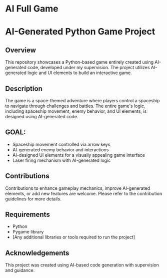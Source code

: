 # AI Full Game

# AI-Generated Python Game Project

## Overview
This repository showcases a Python-based game entirely created using AI-generated code, developed under my supervision. The project utilizes AI-generated logic and UI elements to build an interactive game.

## Description
The game is a space-themed adventure where players control a spaceship to navigate through challenges and battles. The entire game's logic, including spaceship movement, enemy behavior, and UI elements, is designed using AI-generated code.

## GOAL: 
- Spaceship movement controlled via arrow keys
- AI-generated enemy behavior and interactions
- AI-designed UI elements for a visually appealing game interface
- Laser firing mechanism with AI-generated logic

## Contributions
Contributions to enhance gameplay mechanics, improve AI-generated elements, or add new features are welcome. Please refer to the contribution guidelines for more details.

## Requirements
- Python
- Pygame library
- [Any additional libraries or tools required to run the project]

## Acknowledgements
This project was created using AI-based code generation with supervision and guidance.




